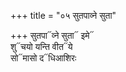 +++
title = "०५ सुतपाव्ने सुता"

+++
सुतपा᳓व्ने सुता᳓ इमे᳓  
शु᳓चयो यन्ति वीत᳓ये  
सो᳓मासो द᳓धिआशिरः